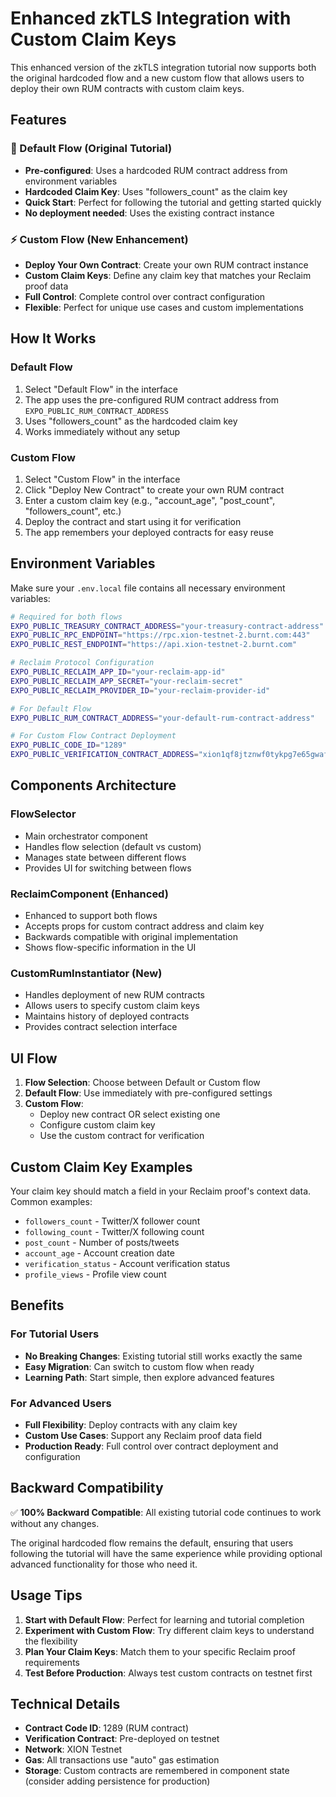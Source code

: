 # Enhanced zkTLS Integration with Custom Claim Keys

This enhanced version of the zkTLS integration tutorial now supports both the original hardcoded flow and a new custom flow that allows users to deploy their own RUM contracts with custom claim keys.

## Features

### 🚀 Default Flow (Original Tutorial)
- **Pre-configured**: Uses a hardcoded RUM contract address from environment variables
- **Hardcoded Claim Key**: Uses "followers_count" as the claim key
- **Quick Start**: Perfect for following the tutorial and getting started quickly
- **No deployment needed**: Uses the existing contract instance

### ⚡ Custom Flow (New Enhancement)
- **Deploy Your Own Contract**: Create your own RUM contract instance
- **Custom Claim Keys**: Define any claim key that matches your Reclaim proof data
- **Full Control**: Complete control over contract configuration
- **Flexible**: Perfect for unique use cases and custom implementations

## How It Works

### Default Flow
1. Select "Default Flow" in the interface
2. The app uses the pre-configured RUM contract address from `EXPO_PUBLIC_RUM_CONTRACT_ADDRESS`
3. Uses "followers_count" as the hardcoded claim key
4. Works immediately without any setup

### Custom Flow
1. Select "Custom Flow" in the interface
2. Click "Deploy New Contract" to create your own RUM contract
3. Enter a custom claim key (e.g., "account_age", "post_count", "followers_count", etc.)
4. Deploy the contract and start using it for verification
5. The app remembers your deployed contracts for easy reuse

## Environment Variables

Make sure your `.env.local` file contains all necessary environment variables:

```bash
# Required for both flows
EXPO_PUBLIC_TREASURY_CONTRACT_ADDRESS="your-treasury-contract-address"
EXPO_PUBLIC_RPC_ENDPOINT="https://rpc.xion-testnet-2.burnt.com:443"
EXPO_PUBLIC_REST_ENDPOINT="https://api.xion-testnet-2.burnt.com"

# Reclaim Protocol Configuration
EXPO_PUBLIC_RECLAIM_APP_ID="your-reclaim-app-id"
EXPO_PUBLIC_RECLAIM_APP_SECRET="your-reclaim-secret"
EXPO_PUBLIC_RECLAIM_PROVIDER_ID="your-reclaim-provider-id"

# For Default Flow
EXPO_PUBLIC_RUM_CONTRACT_ADDRESS="your-default-rum-contract-address"

# For Custom Flow Contract Deployment
EXPO_PUBLIC_CODE_ID="1289"
EXPO_PUBLIC_VERIFICATION_CONTRACT_ADDRESS="xion1qf8jtznwf0tykpg7e65gwafwp47rwxl4x2g2kldvv357s6frcjlsh2m24e"
```

## Components Architecture

### FlowSelector
- Main orchestrator component
- Handles flow selection (default vs custom)
- Manages state between different flows
- Provides UI for switching between flows

### ReclaimComponent (Enhanced)
- Enhanced to support both flows
- Accepts props for custom contract address and claim key
- Backwards compatible with original implementation
- Shows flow-specific information in the UI

### CustomRumInstantiator (New)
- Handles deployment of new RUM contracts
- Allows users to specify custom claim keys
- Maintains history of deployed contracts
- Provides contract selection interface

## UI Flow

1. **Flow Selection**: Choose between Default or Custom flow
2. **Default Flow**: Use immediately with pre-configured settings
3. **Custom Flow**: 
   - Deploy new contract OR select existing one
   - Configure custom claim key
   - Use the custom contract for verification

## Custom Claim Key Examples

Your claim key should match a field in your Reclaim proof's context data. Common examples:

- `followers_count` - Twitter/X follower count
- `following_count` - Twitter/X following count  
- `post_count` - Number of posts/tweets
- `account_age` - Account creation date
- `verification_status` - Account verification status
- `profile_views` - Profile view count

## Benefits

### For Tutorial Users
- **No Breaking Changes**: Existing tutorial still works exactly the same
- **Easy Migration**: Can switch to custom flow when ready
- **Learning Path**: Start simple, then explore advanced features

### For Advanced Users  
- **Full Flexibility**: Deploy contracts with any claim key
- **Custom Use Cases**: Support any Reclaim proof data field
- **Production Ready**: Full control over contract deployment and configuration

## Backward Compatibility

✅ **100% Backward Compatible**: All existing tutorial code continues to work without any changes.

The original hardcoded flow remains the default, ensuring that users following the tutorial will have the same experience while providing optional advanced functionality for those who need it.

## Usage Tips

1. **Start with Default Flow**: Perfect for learning and tutorial completion
2. **Experiment with Custom Flow**: Try different claim keys to understand the flexibility
3. **Plan Your Claim Keys**: Match them to your specific Reclaim proof requirements
4. **Test Before Production**: Always test custom contracts on testnet first

## Technical Details

- **Contract Code ID**: 1289 (RUM contract)
- **Verification Contract**: Pre-deployed on testnet
- **Network**: XION Testnet
- **Gas**: All transactions use "auto" gas estimation
- **Storage**: Custom contracts are remembered in component state (consider adding persistence for production) 
